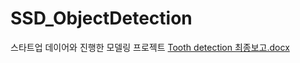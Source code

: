 # SSD_ObjectDetection
스타트업 데이어와 진행한 모델링 프로젝트
[Tooth detection 최종보고.docx](https://github.com/xxbean/SSD_ObjectDetection/files/7877016/Tooth.detection.docx)
